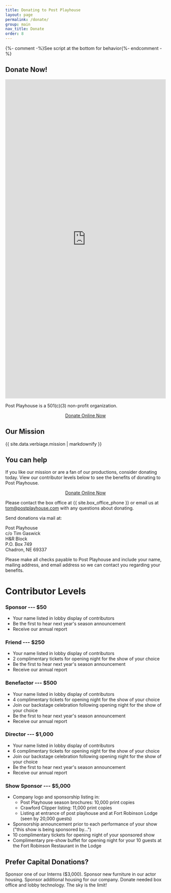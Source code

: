 ```yaml
---
title: Donating to Post Playhouse
layout: page
permalink: /donate/
group: main
nav_title: Donate
order: 8
---
```


<div id="donate">
  {%- comment -%}See script at the bottom for behavior{%- endcomment -%}
  <h2 id="donate-now">Donate Now!</h2>

  <iframe name='ELEOForm' id='ELEOForm' style='width:100%;min-width:320px;max-width:900px;min-height:1000px;border-width:0px;border-style:none;' scrolling='no' src='https://www.eleoonline.net/Pages/WebForms/Mobile/ShowFormMobile.aspx?id=f790c257-b67f-4508-9ff9-0fc3a16f04d2&linkto=670' ></iframe>
</div>


Post Playhouse is a 501(c)(3) non-profit organization.
<div style="text-align: center">
  <a class="button" href="#donate-now" onclick="showDonate()">Donate Online Now</a>
</div>

## Our Mission

<div class="call-out">
  {{ site.data.verbiage.mission | markdownify }}
</div>

## You can help

If you like our mission or are a fan of our productions, consider donating today. View our contributor levels below to see the benefits of donating to Post Playhouse.

<div style="text-align: center">
  <a class="button" href="#donate-now">Donate Online Now</a>
</div>

Please contact the box office at {{ site.box_office_phone }} or email us at [tom@postplayhouse.com](mailto:tom@postplayhouse.com) with any questions about donating.

Send donations via mail at:

Post Playhouse  
c/o Tim Gaswick  
H&R Block  
P.O. Box 749  
Chadron, NE 69337

Please make all checks payable to Post Playhouse and include your name, mailing address, and email address so we can contact you regarding your benefits.

# Contributor Levels

### Sponsor --- $50

- Your name listed in lobby display of contributors
- Be the first to hear next year's season announcement
- Receive our annual report

### Friend --- $250

- Your name listed in lobby display of contributors
- 2 complimentary tickets for opening night for the show of your choice
- Be the first to hear next year's season announcement
- Receive our annual report

### Benefactor --- $500

- Your name listed in lobby display of contributors
- 4 complimentary tickets for opening night for the show of your choice
- Join our backstage celebration following opening night for the show of your choice
- Be the first to hear next year's season announcement
- Receive our annual report

### Director --- $1,000

- Your name listed in lobby display of contributors
- 6 complimentary tickets for opening night for the show of your choice
- Join our backstage celebration following opening night for the show of your choice
- Be the first to hear next year's season announcement
- Receive our annual report

### Show Sponsor --- $5,000

- Company logo and sponsorship listing in:
  - Post Playhouse season brochures: 10,000 print copies
  - Crawford Clipper listing: 11,000 print copies
  - Listing at entrance of post playhouse and at Fort Robinson Lodge (seen by 20,000 guests)
- Sponsorship announcement prior to each performance of your show ("this show is being sponsored by...")
- 10 complimentary tickets for opening night of your sponsored show
- Complimentary pre-show buffet for opening night for your 10 guests at the Fort Robinson Restaurant in the Lodge

## Prefer Capital Donations?

Sponsor one of our Interns ($3,000). Sponsor new furniture in our actor housing. Sponsor additional housing for our company. Donate needed box office and lobby technology. The sky is the limit!


<script>
  $("#donate").hide()
  const showDonate = function () {
    $("#donate").show()
    $('html, body').animate({
      scrollTop: ($('#donate').offset().top)
    },500);
  }
</script>

